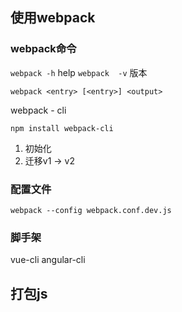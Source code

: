 ## 使用webpack

### webpack命令

`webpack -h`   help
`webpack  -v`  版本

`webpack <entry> [<entry>] <output>`

webpack - cli

```
npm install webpack-cli
```

1. 初始化
2. 迁移v1 -> v2


### 配置文件

```
webpack --config webpack.conf.dev.js
```

### 脚手架
vue-cli
angular-cli



## 打包js

